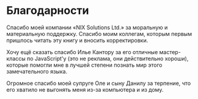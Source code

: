 # Благодарности

Спасибо моей компании «NIX Solutions Ltd.» за моральную и материальную поддержку. Спасибо моим коллегам, которым первым пришлось читать эту книгу и вносить корректировки.

Хочу ещё сказать спасибо Илье Кантору за его отличные мастер-классы по JavaScript'у (это не реклама, они действительно хороши), которые помогли мне в лучшей степени познать мир этого замечательного языка.

Огромное спасибо моей супруге Оле и сыну Данилу за терпение, что его хватило не выгонять меня из-за компьютера и из дому.
